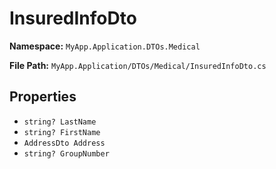 # InsuredInfoDto

**Namespace:** `MyApp.Application.DTOs.Medical`

**File Path:** `MyApp.Application/DTOs/Medical/InsuredInfoDto.cs`

## Properties

- `string? LastName`
- `string? FirstName`
- `AddressDto Address`
- `string? GroupNumber`

